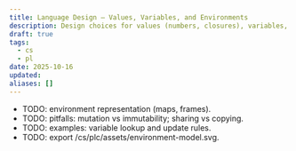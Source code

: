 ```yaml
---
title: Language Design — Values, Variables, and Environments
description: Design choices for values (numbers, closures), variables, and environments.
draft: true
tags:
  - cs
  - pl
date: 2025-10-16
updated:
aliases: []
---
```

- TODO: environment representation (maps, frames).
- TODO: pitfalls: mutation vs immutability; sharing vs copying.
- TODO: examples: variable lookup and update rules.
- TODO: export /cs/plc/assets/environment-model.svg.
